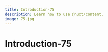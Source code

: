 ```yaml
---
title: Introduction-75
description: Learn how to use @nuxt/content.
image: 75.jpg
---
```


# Introduction-75

<article-image name="75.jpg" alt="サンプル画像"></article-image>
